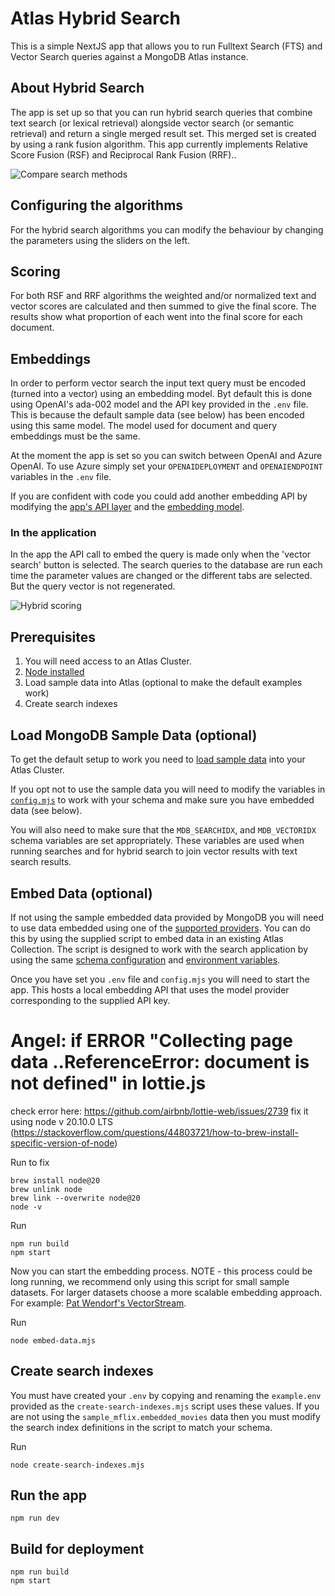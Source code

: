 # Atlas Hybrid Search
This is a simple NextJS app that allows you to run Fulltext Search (FTS) and Vector Search queries against a MongoDB Atlas instance.

## About Hybrid Search
The app is set up so that you can run hybrid search queries that combine text search (or lexical retrieval) alongside vector search (or semantic retrieval) and return a single merged result set. This merged set is created by using a rank fusion algorithm. This app currently implements Relative Score Fusion (RSF) and Reciprocal Rank Fusion (RRF)..

![Compare search methods](screenshots/hybrid_search.png)

## Configuring the algorithms
For the hybrid search algorithms you can modify the behaviour by changing the parameters using the sliders on the left.

## Scoring
For both RSF and RRF algorithms the weighted and/or normalized text and vector scores are calculated and then summed to give the final score. The results show what proportion of each went into the final score for each document.

## Embeddings
In order to perform vector search the input text query must be encoded (turned into a vector) using an embedding model. Byt default this is done using OpenAI's ada-002 model and the API key provided in the `.env` file. This is because the default sample data (see below) has been encoded using this same model. The model used for document and query embeddings must be the same.

At the moment the app is set so you can switch between OpenAI and Azure OpenAI. To use Azure simply set your `OPENAIDEPLOYMENT` and `OPENAIENDPOINT` variables in the `.env` file.


If you are confident with code you could add another embedding API by modifying the [app's API layer](pages/api/embed.js) and the [embedding model](middleware/model).

### In the application
In the app the API call to embed the query is made only when the 'vector search' button is selected. The search queries to the database are run each time the parameter values are changed or the different tabs are selected. But the query vector is not regenerated.

![Hybrid scoring](screenshots/hybrid_scoring.png)

## Prerequisites
1. You will need access to an Atlas Cluster.
2. [Node installed](https://nodejs.org/en/learn/getting-started/how-to-install-nodejs)
3. Load sample data into Atlas (optional to make the default examples work)
4. Create search indexes

## Load MongoDB Sample Data (optional)
To get the default setup to work you need to [load sample data](https://www.mongodb.com/docs/atlas/sample-data/) into your Atlas Cluster.

If you opt not to use the sample data you will need to modify the variables in [`config.mjs`](config.mjs) to work with your schema and make sure you have embedded data (see below).

You will also need to make sure that the `MDB_SEARCHIDX`, and `MDB_VECTORIDX` schema variables are set appropriately. These variables are used when running searches and for hybrid search to join vector results with text search results.

## Embed Data (optional)
If not using the sample embedded data provided by MongoDB you will need to use data embedded using one of the [supported providers](middleware/model/). You can do this by using the supplied script to embed data in an existing Atlas Collection. The script is designed to work with the search application by using the same [schema configuration](config.mjs) and [environment variables](example.env).

Once you have set you `.env` file and `config.mjs` you will need to start the app. This hosts a local embedding API that uses the model provider corresponding to the supplied API key.

# Angel: if ERROR "Collecting page data  ..ReferenceError: document is not defined" in lottie.js
check error here: https://github.com/airbnb/lottie-web/issues/2739
fix it using node v 20.10.0 LTS (https://stackoverflow.com/questions/44803721/how-to-brew-install-specific-version-of-node) 

Run to fix
```
brew install node@20
brew unlink node
brew link --overwrite node@20
node -v
```

Run
```
npm run build
npm start
```

Now you can start the embedding process. NOTE - this process could be long running, we recommend only using this script for small sample datasets. For larger datasets choose a more scalable embedding approach. For example: [Pat Wendorf's VectorStream](https://github.com/patw/VectorStream).

Run
```
node embed-data.mjs
```

## Create search indexes
You must have created your `.env` by copying and renaming the `example.env` provided as the `create-search-indexes.mjs` script uses these values. If you are not using the `sample_mflix.embedded_movies` data then you must modify the search index definitions in the script to match your schema.

Run
```
node create-search-indexes.mjs
```

## Run the app
```
npm run dev
```

## Build for deployment
```
npm run build
npm start
```

